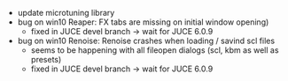 - update microtuning library
- bug on win10 Reaper: FX tabs are missing on initial window opening)
    - fixed in JUCE devel branch -> wait for JUCE 6.0.9
- bug on win10 Renoise: Renoise crashes when loading / savind scl files
    - seems to be happening with all fileopen dialogs (scl, kbm as well as presets)
    - fixed in JUCE devel branch -> wait for JUCE 6.0.9
